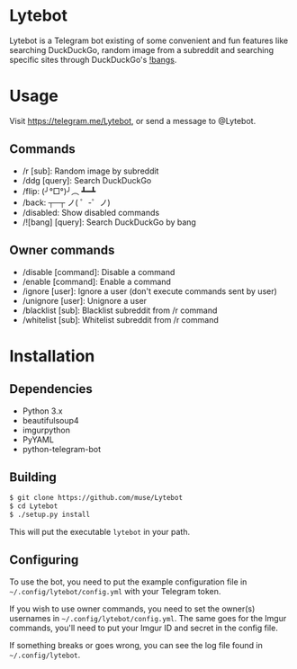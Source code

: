 # Lytebot
Lytebot is a Telegram bot existing of some convenient and fun features like searching
DuckDuckGo, random image from a subreddit and searching specific sites through
DuckDuckGo's [!bangs](https://duckduckgo.com/bang).

# Usage
Visit https://telegram.me/Lytebot, or send a message to @Lytebot.

## Commands
- /r [sub]: Random image by subreddit
- /ddg [query]: Search DuckDuckGo
- /flip: (╯°□°)╯︵ ┻━┻
- /back: ┬─┬ ノ( ゜-゜ノ)
- /disabled: Show disabled commands
- /![bang] [query]: Search DuckDuckGo by bang

## Owner commands
- /disable [command]: Disable a command
- /enable [command]: Enable a command
- /ignore [user]: Ignore a user (don't execute commands sent by user)
- /unignore [user]: Unignore a user
- /blacklist [sub]: Blacklist subreddit from /r command
- /whitelist [sub]: Whitelist subreddit from /r command

# Installation
## Dependencies
- Python 3.x
- beautifulsoup4
- imgurpython
- PyYAML
- python-telegram-bot

## Building
```bash
$ git clone https://github.com/muse/Lytebot
$ cd Lytebot
$ ./setup.py install
```

This will put the executable `lytebot` in your path.

## Configuring
To use the bot, you need to put the example configuration file in
`~/.config/lytebot/config.yml` with your Telegram token.

If you wish to use owner commands, you need to set the owner(s) usernames in
`~/.config/lytebot/config.yml`. The same goes for the Imgur commands, you'll
need to put your Imgur ID and secret in the config file.

If something breaks or goes wrong, you can see the log file found in
`~/.config/lytebot`.
